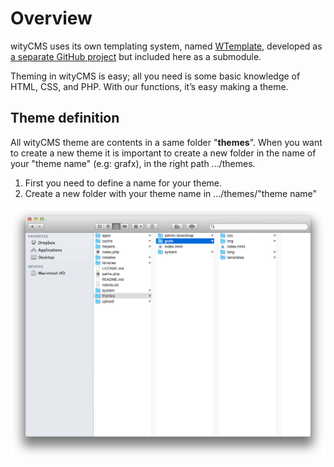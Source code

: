 # Overview

wityCMS uses its own templating system, named [WTemplate](https://github.com/Creatiwity/WTemplate), developed as [a separate GitHub project](https://github.com/Creatiwity/WTemplate) but included here as a submodule.

Theming in wityCMS is easy; all you need is some basic knowledge of HTML, CSS, and PHP. With our functions, it’s easy making a theme.

## Theme definition

All wityCMS theme are contents in a same folder "**themes**". When you want to create a new theme it is important to create a new folder in the name of your "theme name" (e.g: grafx), in the right path .../themes.
 

1. First you need to define a name for your theme.
2. Create a new folder with your theme name in .../themes/"theme name"

![](02-witycms-folders-theme.png)
